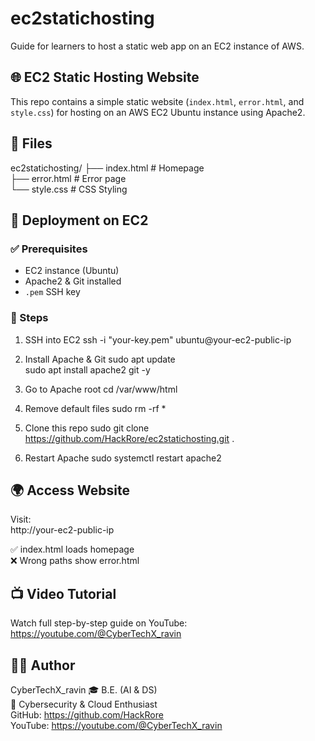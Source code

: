 # ec2statichosting

Guide for learners to host a static web app on an EC2 instance of AWS.

## 🌐 EC2 Static Hosting Website

This repo contains a simple static website (`index.html`, `error.html`, and `style.css`) for hosting on an AWS EC2 Ubuntu instance using Apache2.

## 📁 Files

ec2statichosting/
├── index.html      # Homepage  
├── error.html      # Error page  
└── style.css       # CSS Styling

## 🚀 Deployment on EC2

### ✅ Prerequisites
- EC2 instance (Ubuntu)
- Apache2 & Git installed
- `.pem` SSH key

### 🔧 Steps

1. SSH into EC2
ssh -i "your-key.pem" ubuntu@your-ec2-public-ip

2. Install Apache & Git
sudo apt update  
sudo apt install apache2 git -y

3. Go to Apache root
cd /var/www/html

4. Remove default files
sudo rm -rf *

5. Clone this repo
sudo git clone https://github.com/HackRore/ec2statichosting.git .

6. Restart Apache
sudo systemctl restart apache2

## 🌍 Access Website

Visit:  
http://your-ec2-public-ip

✅ index.html loads homepage  
❌ Wrong paths show error.html

## 📺 Video Tutorial

Watch full step-by-step guide on YouTube:  
https://youtube.com/@CyberTechX_ravin

## 👨‍💻 Author

CyberTechX_ravin
🎓 B.E. (AI & DS)  
🔐 Cybersecurity & Cloud Enthusiast  
GitHub: https://github.com/HackRore  
YouTube: https://youtube.com/@CyberTechX_ravin
